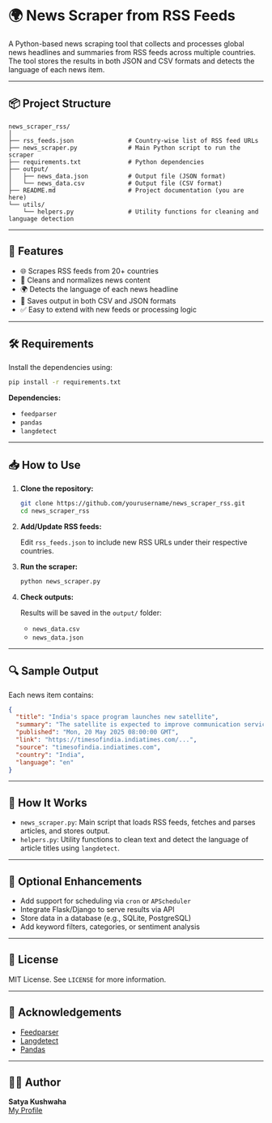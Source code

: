 # 🌍 News Scraper from RSS Feeds

A Python-based news scraping tool that collects and processes global news headlines and summaries from RSS feeds across multiple countries. The tool stores the results in both JSON and CSV formats and detects the language of each news item.

---

## 📦 Project Structure

```
news_scraper_rss/
│
├── rss_feeds.json               # Country-wise list of RSS feed URLs
├── news_scraper.py              # Main Python script to run the scraper
├── requirements.txt             # Python dependencies
├── output/
│   ├── news_data.json           # Output file (JSON format)
│   └── news_data.csv            # Output file (CSV format)
├── README.md                    # Project documentation (you are here)
└── utils/
    └── helpers.py               # Utility functions for cleaning and language detection
```

---

## 🚀 Features

- 🌐 Scrapes RSS feeds from 20+ countries  
- 🧹 Cleans and normalizes news content  
- 🌍 Detects the language of each news headline  
- 📁 Saves output in both CSV and JSON formats  
- ✅ Easy to extend with new feeds or processing logic  

---

## 🛠️ Requirements

Install the dependencies using:

```bash
pip install -r requirements.txt
```

**Dependencies:**
- `feedparser`
- `pandas`
- `langdetect`

---

## 📥 How to Use

1. **Clone the repository:**

   ```bash
   git clone https://github.com/yourusername/news_scraper_rss.git
   cd news_scraper_rss
   ```

2. **Add/Update RSS feeds:**

   Edit `rss_feeds.json` to include new RSS URLs under their respective countries.

3. **Run the scraper:**

   ```bash
   python news_scraper.py
   ```

4. **Check outputs:**

   Results will be saved in the `output/` folder:
   - `news_data.csv`
   - `news_data.json`

---

## 🔍 Sample Output

Each news item contains:

```json
{
  "title": "India's space program launches new satellite",
  "summary": "The satellite is expected to improve communication services.",
  "published": "Mon, 20 May 2025 08:00:00 GMT",
  "link": "https://timesofindia.indiatimes.com/...",
  "source": "timesofindia.indiatimes.com",
  "country": "India",
  "language": "en"
}
```

---

## 🧠 How It Works

- `news_scraper.py`: Main script that loads RSS feeds, fetches and parses articles, and stores output.
- `helpers.py`: Utility functions to clean text and detect the language of article titles using `langdetect`.

---

## 🧪 Optional Enhancements

- Add support for scheduling via `cron` or `APScheduler`
- Integrate Flask/Django to serve results via API
- Store data in a database (e.g., SQLite, PostgreSQL)
- Add keyword filters, categories, or sentiment analysis

---

## 📄 License

MIT License. See `LICENSE` for more information.

---

## 🙌 Acknowledgements

- [Feedparser](https://pythonhosted.org/feedparser/)
- [Langdetect](https://pypi.org/project/langdetect/)
- [Pandas](https://pandas.pydata.org/)

---

## 👨‍💻 Author

**Satya Kushwaha**  
[My Profile](https://github.com/Satyakushwaha/News-Scrapper.git)